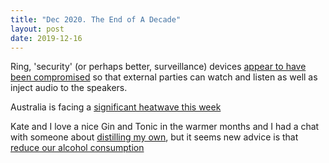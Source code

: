 ```yaml
---
title: "Dec 2020. The End of A Decade"
layout: post
date: 2019-12-16
---
```


Ring, 'security' (or perhaps better, surveillance) devices [appear to have been
compromised](https://www.washingtonpost.com/nation/2019/12/12/she-installed-ring-camera-her-childrens-room-peace-mind-hacker-accessed-it-harassed-her-year-old-daughter/?arc404=true) so
that external parties can watch and listen as well as inject audio to the speakers.

Australia is facing a [significant heatwave this week](https://www.youtube.com/watch?v=DKXLgAgXLuE&feature=youtu.be)

Kate and I love a nice Gin and Tonic in the warmer months and I had a chat with
someone about [distilling my own](https://en.wikipedia.org/wiki/Column_still),
but it seems new advice is that [reduce our alcohol
consumption](/national/10-drinks-a-week-for-adults-none-for-children-health-council-to-advise-20191216-p53k9w.html)
